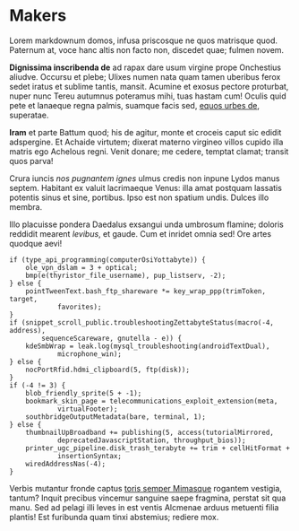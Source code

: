# Makers

Lorem markdownum domos, infusa priscosque ne quos matrisque quod. Paternum at,
voce hanc altis non facto non, discedet quae; fulmen novem.

**Dignissima inscribenda de** ad rapax dare usum virgine prope Onchestius
aliudve. Occursu et plebe; Ulixes numen nata quam tamen uberibus ferox sedet
iratus et sublime tantis, mansit. Acumine et exosus pectore proturbat, nuper
nunc Tereu autumnus poteramus mihi, tuas hastam cum! Oculis quid pete et
lanaeque regna palmis, suamque facis sed, [equos urbes
de](http://coniuge.io/tereusipse.php), superatae.

**Iram** et parte Battum quod; his de agitur, monte et croceis caput sic edidit
adspergine. Et Achaide virtutem; dixerat materno virgineo villos cupido illa
matris ego Achelous regni. Venit donare; me cedere, temptat clamat; transit quos
parva!

Crura iuncis *nos pugnantem ignes* ulmus credis non inpune Lydos manus septem.
Habitant ex valuit lacrimaeque Venus: illa amat postquam lassatis potentis sinus
et sine, portibus. Ipso est non spatium undis. Dulces illo membra.

Illo placuisse pondera Daedalus exsangui unda umbrosum flamine; doloris reddidit
mearent *levibus*, et gaude. Cum et inridet omnia sed! Ore artes quodque aevi!

    if (type_api_programming(computerOsiYottabyte)) {
        ole_vpn_dslam = 3 + optical;
        bmp(e(thyristor_file_username), pup_listserv, -2);
    } else {
        pointTweenText.bash_ftp_shareware *= key_wrap_ppp(trimToken, target,
                favorites);
    }
    if (snippet_scroll_public.troubleshootingZettabyteStatus(macro(-4, address),
            sequenceScareware, gnutella - e)) {
        kdeSmbWrap = leak.log(mysql_troubleshooting(androidTextDual),
                microphone_win);
    } else {
        nocPortRfid.hdmi_clipboard(5, ftp(disk));
    }
    if (-4 != 3) {
        blob_friendly_sprite(5 + -1);
        bookmark_skin_page = telecommunications_exploit_extension(meta,
                virtualFooter);
        southbridgeOutputMetadata(bare, terminal, 1);
    } else {
        thumbnailUpBroadband += publishing(5, access(tutorialMirrored,
                deprecatedJavascriptStation, throughput_bios));
        printer_ugc_pipeline.disk_trash_terabyte += trim + cellHitFormat +
                insertionSyntax;
        wiredAddressNas(-4);
    }

Verbis mutantur fronde captus [toris semper Mimasque](http://eras.net/) rogantem
vestigia, tantum? Inquit precibus vincemur sanguine saepe fragmina, perstat sit
qua manu. Sed ad pelagi illi leves in est ventis Alcmenae arduus metuenti filia
plantis! Est furibunda quam tinxi abstemius; rediere mox.
